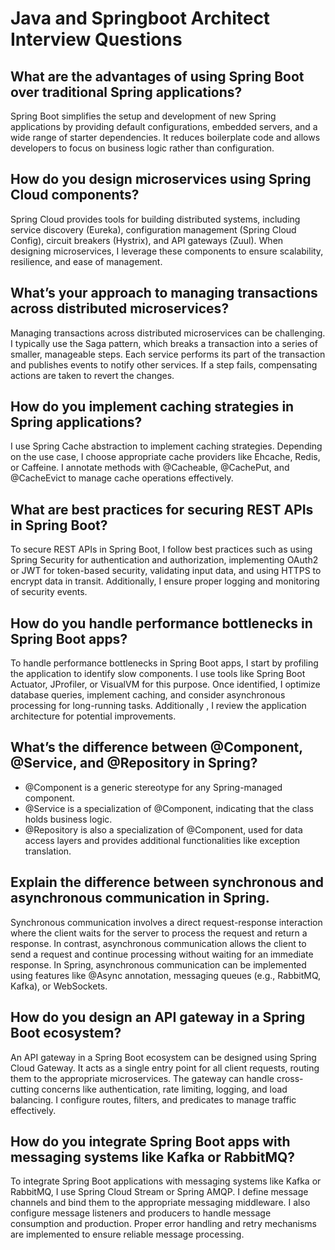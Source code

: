 # Java and Springboot Architect Interview Questions

## What are the advantages of using Spring Boot over traditional Spring applications?

Spring Boot simplifies the setup and development of new Spring applications by providing default configurations,
embedded servers, and a wide range of starter dependencies. It reduces boilerplate code and allows developers to focus
on business logic rather than configuration.

## How do you design microservices using Spring Cloud components?

Spring Cloud provides tools for building distributed systems, including service discovery (Eureka), configuration
management (Spring Cloud Config), circuit breakers (Hystrix), and API gateways (Zuul). When designing microservices, I
leverage these components to ensure scalability, resilience, and ease of management.

## What’s your approach to managing transactions across distributed microservices?

Managing transactions across distributed microservices can be challenging. I typically use the Saga pattern, which
breaks a transaction into a series of smaller, manageable steps. Each service performs its part of the transaction and
publishes events to notify other services. If a step fails, compensating actions are taken to revert the changes.

## How do you implement caching strategies in Spring applications?

I use Spring Cache abstraction to implement caching strategies. Depending on the use case, I choose appropriate cache
providers like Ehcache, Redis, or Caffeine. I annotate methods with @Cacheable, @CachePut, and @CacheEvict to manage
cache operations effectively.

## What are best practices for securing REST APIs in Spring Boot?

To secure REST APIs in Spring Boot, I follow best practices such as using Spring Security for authentication and
authorization, implementing OAuth2 or JWT for token-based security, validating input data, and using HTTPS to encrypt
data in transit. Additionally, I ensure proper logging and monitoring of security events.

## How do you handle performance bottlenecks in Spring Boot apps?

To handle performance bottlenecks in Spring Boot apps, I start by profiling the application to identify slow components.
I use tools like Spring Boot Actuator, JProfiler, or VisualVM for this purpose. Once identified, I optimize database
queries, implement caching, and consider asynchronous processing for long-running tasks. Additionally , I review the
application architecture for potential improvements.

## What’s the difference between @Component, @Service, and @Repository in Spring?

- @Component is a generic stereotype for any Spring-managed component.
- @Service is a specialization of @Component, indicating that the class holds business logic.
- @Repository is also a specialization of @Component, used for data access layers and provides additional
  functionalities like exception translation.

## Explain the difference between synchronous and asynchronous communication in Spring.

Synchronous communication involves a direct request-response interaction where the client waits for the server to
process the request and return a response. In contrast, asynchronous communication allows the client to send a request
and continue processing without waiting for an immediate response. In Spring, asynchronous communication can be
implemented using features like @Async annotation, messaging queues (e.g., RabbitMQ, Kafka), or WebSockets.

## How do you design an API gateway in a Spring Boot ecosystem?

An API gateway in a Spring Boot ecosystem can be designed using Spring Cloud Gateway. It acts as a single entry point
for all client requests, routing them to the appropriate microservices. The gateway can handle cross-cutting concerns
like authentication, rate limiting, logging, and load balancing. I configure routes, filters, and predicates to manage
traffic effectively.

## How do you integrate Spring Boot apps with messaging systems like Kafka or RabbitMQ?

To integrate Spring Boot applications with messaging systems like Kafka or RabbitMQ, I use Spring Cloud Stream or
Spring AMQP. I define message channels and bind them to the appropriate messaging middleware. I also configure message
listeners and producers to handle message consumption and production. Proper error handling and retry mechanisms are
implemented to ensure reliable message processing.